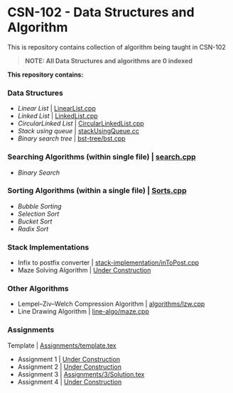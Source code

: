 # CSN-102 - Data Structures and Algorithm
This is repository contains collection of algorithm being taught in CSN-102

> **NOTE: All Data Structures and algorithms are 0 indexed**

**This repository contains:**

### Data Structures
* *Linear List* | [LinearList.cpp](LinearList.cpp)
* *Linked List* | [LinkedList.cpp](LinkedList.cpp)
* *CircularLinked List* | [CircularLinkedList.cpp](CircularLinkedList.cpp)  
* *Stack using queue* | [stackUsingQueue.cc](stackUsingQueue.cc)  
* *Binary search tree* | [bst-tree/bst.cpp](bst-tree/bst.cpp)  

### Searching Algorithms (within single file) | [search.cpp](search.cpp)
* *Binary Search*    

###  Sorting Algorithms (within a single file) | [Sorts.cpp](Sorts.cpp)
* *Bubble Sorting*
* *Selection Sort*
* *Bucket Sort*
* *Radix Sort*  

###  Stack Implementations
* Infix to postfix converter | [stack-implementation/inToPost.cpp](stack-implementation/inToPost.cpp)  
* Maze Solving Algorithm | [Under Construction](https://suyashmahar.me/404)   

###  Other Algorithms  
* Lempel–Ziv–Welch Compression Algorithm | [algorithms/lzw.cpp](algorithms/lzw.cpp)  
* Line Drawing Algorithm | [line-algo/maze.cpp](line-algo/maze.cpp)  
    
###  Assignments  
Template | [Assignments/template.tex](Assignments/template.tex)  
* Assignment 1 | [Under Construction](https://suyashmahar.me/404)
* Assignment 2 | [Under Construction](https://suyashmahar.me/404)  
* Assignment 3 | [Assignments/3/Solution.tex](Assignments/3/Solution.tex)  
* Assignment 4 | [Under Construction](https://suyashmahar.me/404)  